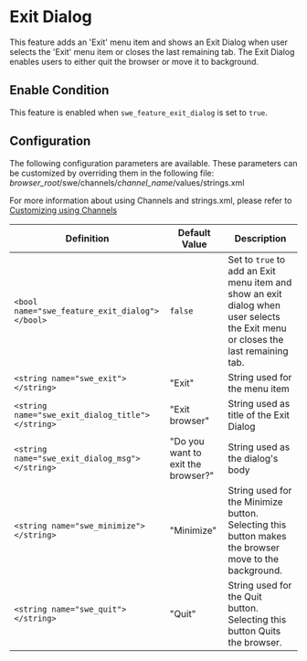 # Exit Dialog
This feature adds an 'Exit' menu item and shows an Exit Dialog when user selects the 'Exit' menu item or closes the last remaining tab. The Exit Dialog enables users to either quit the browser or move it to background.

## Enable Condition
This feature is enabled when `swe_feature_exit_dialog` is set to `true`.

## Configuration
The following configuration parameters are available. These parameters can be customized by overriding them in the following file:
*browser_root*/swe/channels/*channel_name*/values/strings.xml

For more information about using Channels and strings.xml, please refer to [Customizing using Channels](channels.md)

| Definition | Default Value | Description |
|---|---|---|
| `<bool name="swe_feature_exit_dialog"></bool>` | `false` | Set to `true` to add an Exit menu item and show an exit dialog when user selects the Exit menu or closes the last remaining tab. |
| `<string name="swe_exit"></string>` | "Exit" | String used for the menu item |
| `<string name="swe_exit_dialog_title"></string>` | "Exit browser" | String used as title of the Exit Dialog |
| `<string name="swe_exit_dialog_msg"></string>` | "Do you want to exit the browser?" | String used as the dialog's body |
| `<string name="swe_minimize"></string>` | "Minimize" | String used for the Minimize button. Selecting this button makes the browser move to the background. |
| `<string name="swe_quit"></string>` | "Quit" | String used for the Quit button. Selecting this button Quits the browser. |

